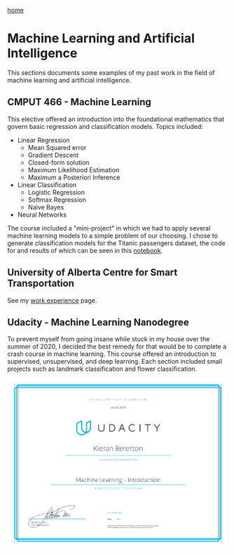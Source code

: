 [home](README.md)

# Machine Learning and Artificial Intelligence

This sections documents some examples of my past work in the field of machine learning and artificial intelligence.

## CMPUT 466 - Machine Learning
This elective offered an introduction into the foundational mathematics that govern basic regression and classification models. Topics included:

* Linear Regression  
    * Mean Squared error
    * Gradient Descent
    * Closed-form solution
    * Maximum Likelihood Estimation
    * Maximum a Posteriori Inference
* Linear Classification 
    * Logistic Regression
    * Softmax Regression
    * Naive Bayes
* Neural Networks

The course included a "mini-project" in which we had to apply several machine learning models to a simple problem of our choosing. I chose to generate classification models for the Titanic passengers dataset, the code for and results of which can be seen in this [notebook](466project.html).

## University of Alberta Centre for Smart Transportation
See my [work experience](wkexp.md) page.

## Udacity - Machine Learning Nanodegree
To prevent myself from going insane while stuck in my house over the summer of 2020, I decided the best remedy for that would be to complete a crash course in machine learning. This course offered an introduction to supervised, unsupervised, and deep learning. Each section included small projects such as landmark classification and flower classification.

![](certificate.png)